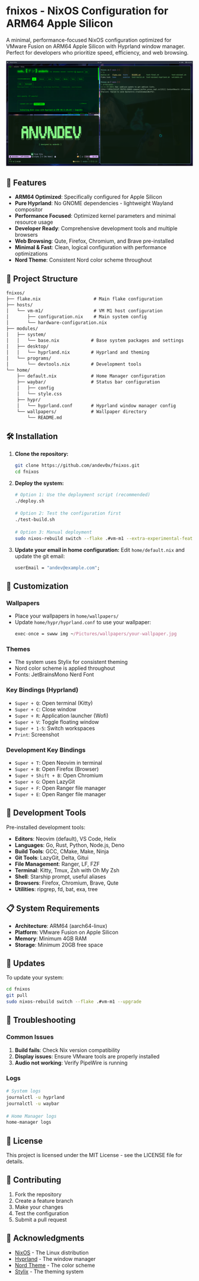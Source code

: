 # fnixos - NixOS Configuration for ARM64 Apple Silicon

A minimal, performance-focused NixOS configuration optimized for VMware Fusion on ARM64 Apple Silicon with Hyprland window manager. Perfect for developers who prioritize speed, efficiency, and web browsing.

<p align="center">
  <img src="https://raw.githubusercontent.com/andev0x/description-image-archive/refs/heads/main/fnixos/p1.png"  />
</p>


## 🚀 Features

- **ARM64 Optimized**: Specifically configured for Apple Silicon
- **Pure Hyprland**: No GNOME dependencies - lightweight Wayland compositor
- **Performance Focused**: Optimized kernel parameters and minimal resource usage
- **Developer Ready**: Comprehensive development tools and multiple browsers
- **Web Browsing**: Qute, Firefox, Chromium, and Brave pre-installed
- **Minimal & Fast**: Clean, logical configuration with performance optimizations
- **Nord Theme**: Consistent Nord color scheme throughout

## 📁 Project Structure

```
fnixos/
├── flake.nix                    # Main flake configuration
├── hosts/
│   └── vm-m1/                   # VM M1 host configuration
│       ├── configuration.nix    # Main system config
│       └── hardware-configuration.nix
├── modules/
│   ├── system/
│   │   └── base.nix            # Base system packages and settings
│   ├── desktop/
│   │   └── hyprland.nix        # Hyprland and theming
│   └── programs/
│       └── devtools.nix        # Development tools
└── home/
    ├── default.nix             # Home Manager configuration
    ├── waybar/                 # Status bar configuration
    │   ├── config
    │   └── style.css
    ├── hypr/
    │   └── hyprland.conf       # Hyprland window manager config
    └── wallpapers/             # Wallpaper directory
        └── README.md
```

## 🛠️ Installation

1. **Clone the repository:**
   ```bash
   git clone https://github.com/andev0x/fnixos.git
   cd fnixos
   ```

2. **Deploy the system:**
   ```bash
   # Option 1: Use the deployment script (recommended)
   ./deploy.sh

   # Option 2: Test the configuration first
   ./test-build.sh

   # Option 3: Manual deployment
   sudo nixos-rebuild switch --flake .#vm-m1 --extra-experimental-features nix-command --extra-experimental-features flakes
   ```

3. **Update your email in home configuration:**
   Edit `home/default.nix` and update the git email:
   ```nix
   userEmail = "andev@example.com";
   ```

## 🎨 Customization

### Wallpapers
- Place your wallpapers in `home/wallpapers/`
- Update `home/hypr/hyprland.conf` to use your wallpaper:
  ```nix
  exec-once = swww img ~/Pictures/wallpapers/your-wallpaper.jpg
  ```

### Themes
- The system uses Stylix for consistent theming
- Nord color scheme is applied throughout
- Fonts: JetBrainsMono Nerd Font

### Key Bindings (Hyprland)
- `Super + Q`: Open terminal (Kitty)
- `Super + C`: Close window
- `Super + R`: Application launcher (Wofi)
- `Super + V`: Toggle floating window
- `Super + 1-5`: Switch workspaces
- `Print`: Screenshot

### Development Key Bindings
- `Super + T`: Open Neovim in terminal
- `Super + B`: Open Firefox (Browser)
- `Super + Shift + B`: Open Chromium
- `Super + G`: Open LazyGit
- `Super + F`: Open Ranger file manager
- `Super + E`: Open Ranger file manager

## 🔧 Development Tools

Pre-installed development tools:
- **Editors**: Neovim (default), VS Code, Helix
- **Languages**: Go, Rust, Python, Node.js, Deno
- **Build Tools**: GCC, CMake, Make, Ninja
- **Git Tools**: LazyGit, Delta, Gitui
- **File Management**: Ranger, LF, FZF
- **Terminal**: Kitty, Tmux, Zsh with Oh My Zsh
- **Shell**: Starship prompt, useful aliases
- **Browsers**: Firefox, Chromium, Brave, Qute
- **Utilities**: ripgrep, fd, bat, exa, tree

## 📋 System Requirements

- **Architecture**: ARM64 (aarch64-linux)
- **Platform**: VMware Fusion on Apple Silicon
- **Memory**: Minimum 4GB RAM
- **Storage**: Minimum 20GB free space

## 🔄 Updates

To update your system:
```bash
cd fnixos
git pull
sudo nixos-rebuild switch --flake .#vm-m1 --upgrade
```

## 🐛 Troubleshooting

### Common Issues

1. **Build fails**: Check Nix version compatibility
2. **Display issues**: Ensure VMware tools are properly installed
3. **Audio not working**: Verify PipeWire is running

### Logs
```bash
# System logs
journalctl -u hyprland
journalctl -u waybar

# Home Manager logs
home-manager logs
```

## 📝 License

This project is licensed under the MIT License - see the LICENSE file for details.

## 🤝 Contributing

1. Fork the repository
2. Create a feature branch
3. Make your changes
4. Test the configuration
5. Submit a pull request

## 🙏 Acknowledgments

- [NixOS](https://nixos.org/) - The Linux distribution
- [Hyprland](https://hyprland.org/) - The window manager
- [Nord Theme](https://www.nordtheme.com/) - The color scheme
- [Stylix](https://github.com/danth/stylix) - The theming system

